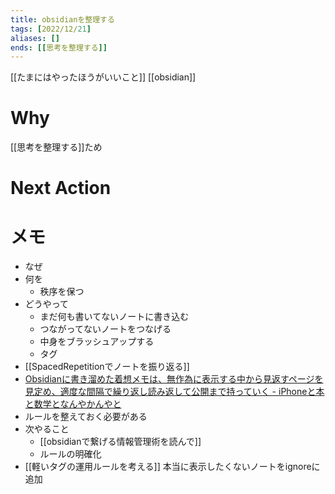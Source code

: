 ```yaml
---
title: obsidianを整理する
tags: [2022/12/21]
aliases: []
ends: [[思考を整理する]]
---
```


[[たまにはやったほうがいいこと]]
[[obsidian]]
# Why
[[思考を整理する]]ため
# Next Action
# メモ
- なぜ
- 何を
	- 秩序を保つ
- どうやって
	- まだ何も書いてないノートに書き込む
	- つながってないノートをつなげる
	- 中身をブラッシュアップする
	- タグ
- [[SpacedRepetitionでノートを振り返る]]
- [Obsidianに書き溜めた着想メモは、無作為に表示する中から見返すページを見定め、適度な間隔で繰り返し読み返して公開まで持っていく - iPhoneと本と数学となんやかんやと](https://choiyaki.com/p20211018/)
- ルールを整えておく必要がある
- 次やること
	- [[obsidianで繋げる情報管理術を読んで]]
	- ルールの明確化
- [[軽いタグの運用ルールを考える]]
本当に表示したくないノートをignoreに追加